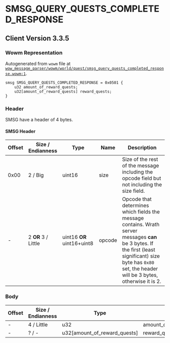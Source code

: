 # SMSG_QUERY_QUESTS_COMPLETED_RESPONSE

## Client Version 3.3.5

### Wowm Representation

Autogenerated from `wowm` file at [`wow_message_parser/wowm/world/quest/smsg_query_quests_completed_response.wowm:1`](https://github.com/gtker/wow_messages/tree/main/wow_message_parser/wowm/world/quest/smsg_query_quests_completed_response.wowm#L1).
```rust,ignore
smsg SMSG_QUERY_QUESTS_COMPLETED_RESPONSE = 0x0501 {
    u32 amount_of_reward_quests;
    u32[amount_of_reward_quests] reward_quests;
}
```
### Header

SMSG have a header of 4 bytes.

#### SMSG Header

| Offset | Size / Endianness | Type   | Name   | Description |
| ------ | ----------------- | ------ | ------ | ----------- |
| 0x00   | 2 / Big           | uint16 | size   | Size of the rest of the message including the opcode field but not including the size field.|
| -      | 2 **OR** 3 / Little| uint16 **OR** uint16+uint8 | opcode | Opcode that determines which fields the message contains. Wrath server messages **can** be 3 bytes. If the first (least significant) size byte has `0x80` set, the header will be 3 bytes, otherwise it is 2. |

### Body

| Offset | Size / Endianness | Type | Name | Description | Comment |
| ------ | ----------------- | ---- | ---- | ----------- | ------- |
| - | 4 / Little | u32 | amount_of_reward_quests |  |  |
| - | ? / - | u32[amount_of_reward_quests] | reward_quests |  |  |

